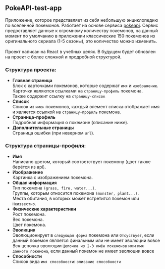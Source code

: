 ## PokeAPI-test-app

Приложение, которое представляет из себя небольшую энциклопедию по вселенной покемонов. Работает на основе сервиса [pokeapi](https://pokeapi.co/). Сервис предоставляет данные к огромному количеству покемонов, на данный момент по умолчанию в приложении классические 150 покемонов из оригинального сериала (1-5 сезоны), это количество можно изменить.
<br><br>
Проект написан на React в учебных целях. В будущем будет обновлен на проект с более сложной и продробной структурой.
<br>
### **Структура проекта:**<br>
  * **Главная страница**<br>
    Блок с карточками покемонов, которые содержат `имя` и `изображение`. Карточки являются ссылками на `страницу-профиль` покемона.<br>
    Также содержит ссылку на `страницу-список`<br>
 * **Список**<br>
    Список из `имен` покемонов, каждый элемент списка отображает имя и является ссылкой на `страницу-профиль` покемона.<br>
* **Страница-профиль**<br>
   Подробная информация о покемоне (описание ниже).<br>
* **Дополнительные страницы**<br>
  Страница ошибки (при неверном `url`).<br>
  
### **Структура страницы-профиля:**<br>
  * **Имя**<br>
    Написано цветом, который соответствует покемону (цвет также берётся из api).<br>
 * **Изображение**<br>
    Картинка с изображением покемона.<br>
 * **Общая информация**<br>
    Тип покемона `(grass, fire, water...)`.<br>
    Группы, которым относится покемона `(monster, plant...)`.<br>
    Места обитания, в которых может встретится покемон или `Неизвестно`.<br>
 * **Физические характеристики**<br>
    Рост покемона.<br>
    Вес покемона.<br>
    Цвет покемона.<br>
 * **Эволюция**<br>
    Эволюционирует в `следующая форма` покемона или `Отсуствует`, если данный покемон является финальным или не имеет эволюции вовсе<br>
    Вся цепочка эволюции `Цепочка из 2-3 имён покемонов` или `имя данного покемона`, если данный покемон не имеет эволюции вовсе<br>
 * **Способности**<br>
    Список вида `имя способности`: `описание способности`<br>
    <br>

